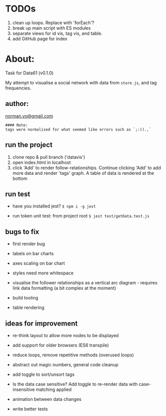 # TODOs

1. clean up loops. Replace with 'forEach'?
2. break up main script with ES modules
3. separate views for id vis, tag vis, and table.
4. add GitHub page for index

# About:

Task for Data61 (v0.1.0)

My attempt to visualise a social network with data from `store.js`, and tag frequencies.

## author:

norman.vo@gmail.com

    #### Note:
    tags were normalised for what seemed like errors such as `;:().,`

## run the project

1. clone repo & pull branch ('datavis')
2. open index.html in localhost
3. click 'Add' to render follow-relationships. Continue clicking 'Add' to add more data and render 'tags' graph. A table of data is rendered at the bottom



## run test

- have you installed jest? `$ npm i -g jest`


- run token unit test: from project root `$ jest test/getData.test.js`


## bugs to fix

- first render bug

- labels on bar charts

- axes scaling on bar chart

- styles need more whitespace

- visualise the follower relationships as a vertical arc diagram - requires link data formatting (a bit complex at the moment)

- build tooling

- table rendering



## ideas for improvement



- re-think layout to allow more nodes to be displayed

- add support for older browsers (ES6 transpile)

- reduce loops, remove repetitive methods (overused loops)

- abstract out magic numbers, general code cleanup

- add toggle to sort/unsort tags

- Is the data case sensitive? Add toggle to re-render data with case-insensitive matching applied

- animation between data changes

- write better tests


